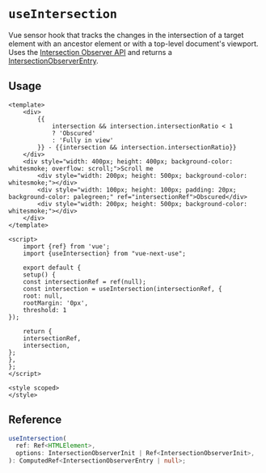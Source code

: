 # `useIntersection`

Vue sensor hook that tracks the changes in the intersection of a target element with an ancestor element or with a top-level document's viewport. Uses the [Intersection Observer API](https://developer.mozilla.org/en-US/docs/Web/API/Intersection_Observer_API) and returns a [IntersectionObserverEntry](https://developer.mozilla.org/en-US/docs/Web/API/IntersectionObserverEntry).

## Usage

```vue
<template>
    <div>
        {{
            intersection && intersection.intersectionRatio < 1
            ? 'Obscured'
            : 'Fully in view'
        }} - {{intersection && intersection.intersectionRatio}}
    </div>
    <div style="width: 400px; height: 400px; background-color: whitesmoke; overflow: scroll;">Scroll me
        <div style="width: 200px; height: 500px; background-color: whitesmoke;"></div>
        <div style="width: 100px; height: 100px; padding: 20px; background-color: palegreen;" ref="intersectionRef">Obscured</div>
        <div style="width: 200px; height: 500px; background-color: whitesmoke;"></div>
    </div>
</template>

<script>
    import {ref} from 'vue';
    import {useIntersection} from "vue-next-use";

    export default {
    setup() {
    const intersectionRef = ref(null);
    const intersection = useIntersection(intersectionRef, {
    root: null,
    rootMargin: '0px',
    threshold: 1
});

    return {
    intersectionRef,
    intersection,
};
},
};
</script>

<style scoped>
</style>
```

## Reference

```ts
useIntersection(
  ref: Ref<HTMLElement>,
  options: IntersectionObserverInit | Ref<IntersectionObserverInit>,
): ComputedRef<IntersectionObserverEntry | null>;
```